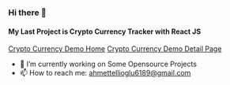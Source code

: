 ### Hi there 👋

#### My Last Project is Crypto Currency Tracker with React JS
[Crypto Currency Demo Home](https://atelliogludev.github.io/react-crypto-currencies-tracker/)
[Crypto Currency Demo Detail Page](https://atelliogludev.github.io/react-crypto-currencies-tracker/detail/bitcoin)

- 🔭 I’m currently working on Some Opensource Projects
- 📫 How to reach me: ahmettellioglu6189@gmail.com

<!--
**atelliogludev/atelliogludev** is a ✨ _special_ ✨ repository because its `README.md` (this file) appears on your GitHub profile.

Here are some ideas to get you started:

- 🔭 I’m currently working on ...
- 🌱 I’m currently learning ...
- 👯 I’m looking to collaborate on ...
- 🤔 I’m looking for help with ...
- 💬 Ask me about ...
- 📫 How to reach me: ...
- 😄 Pronouns: ...
- ⚡ Fun fact: ...
-->
